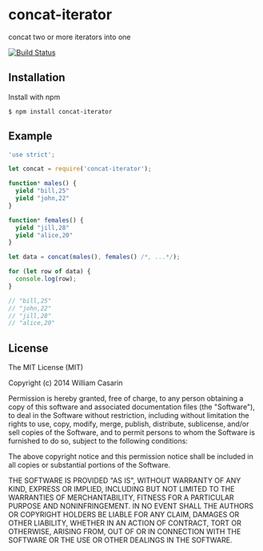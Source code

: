 
# concat-iterator

  concat two or more iterators into one

  [![Build Status](https://travis-ci.org/jb55/concat-iterator.png)](https://travis-ci.org/jb55/concat-iterator)

## Installation

  Install with npm

    $ npm install concat-iterator

## Example

```js
'use strict';

let concat = require('concat-iterator');

function* males() {
  yield "bill,25"
  yield "john,22"
}

function* females() {
  yield "jill,28"
  yield "alice,20"
}

let data = concat(males(), females() /*, ...*/);

for (let row of data) {
  console.log(row);
}

// "bill,25"
// "john,22"
// "jill,28"
// "alice,20"
```


## License

  The MIT License (MIT)

  Copyright (c) 2014 William Casarin

  Permission is hereby granted, free of charge, to any person obtaining a copy
  of this software and associated documentation files (the "Software"), to deal
  in the Software without restriction, including without limitation the rights
  to use, copy, modify, merge, publish, distribute, sublicense, and/or sell
  copies of the Software, and to permit persons to whom the Software is
  furnished to do so, subject to the following conditions:

  The above copyright notice and this permission notice shall be included in
  all copies or substantial portions of the Software.

  THE SOFTWARE IS PROVIDED "AS IS", WITHOUT WARRANTY OF ANY KIND, EXPRESS OR
  IMPLIED, INCLUDING BUT NOT LIMITED TO THE WARRANTIES OF MERCHANTABILITY,
  FITNESS FOR A PARTICULAR PURPOSE AND NONINFRINGEMENT. IN NO EVENT SHALL THE
  AUTHORS OR COPYRIGHT HOLDERS BE LIABLE FOR ANY CLAIM, DAMAGES OR OTHER
  LIABILITY, WHETHER IN AN ACTION OF CONTRACT, TORT OR OTHERWISE, ARISING FROM,
  OUT OF OR IN CONNECTION WITH THE SOFTWARE OR THE USE OR OTHER DEALINGS IN
  THE SOFTWARE.
